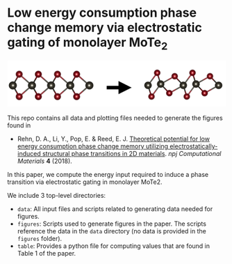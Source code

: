 # Low energy consumption phase change memory via electrostatic gating of monolayer MoTe<sub>2</sub>

![](data/voltage-charge-diagram/pics/2hto1tp.png)

This repo contains all data and plotting files needed to generate the
figures found in

- Rehn, D. A., Li, Y., Pop, E. & Reed, E. J. [Theoretical potential for low energy consumption phase change memory utilizing electrostatically-induced structural phase transitions in 2D materials](https://www.nature.com/articles/s41524-017-0059-2). _npj Computational Materials_ **4** (2018).


In this paper, we compute the energy input required to induce a phase
transition via electrostatic gating in monolayer MoTe2. 

We include 3 top-level directories:

- `data`: All input files and scripts related to generating data
  needed for figures.
- `figures`: Scripts used to generate figures in the paper. The
  scripts reference the data in the `data` directory (no data
  is provided in the `figures` folder).
- `table`: Provides a python file for computing values that are found
  in Table 1 of the paper.

